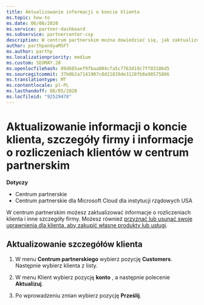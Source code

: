 ```yaml
---
title: Aktualizowanie informacji o koncie klienta
ms.topic: how-to
ms.date: 06/08/2020
ms.service: partner-dashboard
ms.subservice: partnercenter-csp
description: W centrum partnerskim można dowiedzieć się, jak zaktualizować informacje rozliczeniowe klienta lub jak zaktualizować szczegóły firmy.
author: parthpandyaMSFT
ms.author: parthp
ms.localizationpriority: medium
ms.custom: SEOMAY.20
ms.openlocfilehash: 89d685aef9fbaa004cfa5c7763d19c7ff03186d5
ms.sourcegitcommit: 37b0b2a7141907c8d21839de3128fb8a98575886
ms.translationtype: MT
ms.contentlocale: pl-PL
ms.lasthandoff: 08/05/2020
ms.locfileid: "92529478"
---
```

# <a name="update-customer-account-info-company-details-and-customer-billing-information-in-partner-center"></a>Aktualizowanie informacji o koncie klienta, szczegóły firmy i informacje o rozliczeniach klientów w centrum partnerskim

**Dotyczy**

- Centrum partnerskie
- Centrum partnerskie dla Microsoft Cloud dla instytucji rządowych USA

W centrum partnerskim możesz zaktualizować informacje o rozliczeniach klienta i inne szczegóły firmy. Możesz również [przyznać lub usunąć swoje uprawnienia dla klienta, aby zakupić własne produkty lub usługi](give-customers-permission.md).

## <a name="update-customer-details"></a>Aktualizowanie szczegółów klienta

1. W menu **Centrum partnerskiego** wybierz pozycję **Customers**. Następnie wybierz klienta z listy.

2. W menu Klient wybierz pozycję **konto** , a następnie polecenie **Aktualizuj**.

3. Po wprowadzeniu zmian wybierz pozycję **Prześlij**.